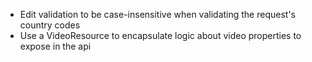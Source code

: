 - Edit validation to be case-insensitive when validating the request's country codes 
- Use a VideoResource to encapsulate logic about video properties to expose in the api
